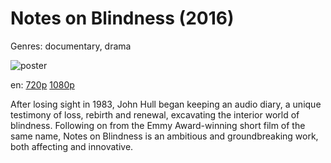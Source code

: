 # Notes on Blindness (2016)

Genres: documentary, drama

![poster](http://image.tmdb.org/t/p/w500/pCCaqxVbToOOSmjwrOvz0TmIZSc.jpg)

en:
  [720p](magnet:?xt=urn:btih:9E9D9BD2784326AE480E07CE63AD2DF17BEDFDDD&tr=udp://glotorrents.pw:6969/announce&tr=udp://tracker.opentrackr.org:1337/announce&tr=udp://torrent.gresille.org:80/announce&tr=udp://tracker.openbittorrent.com:80&tr=udp://tracker.coppersurfer.tk:6969&tr=udp://tracker.leechers-paradise.org:6969&tr=udp://p4p.arenabg.ch:1337&tr=udp://tracker.internetwarriors.net:1337)
  [1080p](magnet:?xt=urn:btih:A709D3BD7338523C23379E4FFF6842214F76350C&tr=udp://glotorrents.pw:6969/announce&tr=udp://tracker.opentrackr.org:1337/announce&tr=udp://torrent.gresille.org:80/announce&tr=udp://tracker.openbittorrent.com:80&tr=udp://tracker.coppersurfer.tk:6969&tr=udp://tracker.leechers-paradise.org:6969&tr=udp://p4p.arenabg.ch:1337&tr=udp://tracker.internetwarriors.net:1337)
  


After losing sight in 1983, John Hull began keeping an audio diary, a unique testimony of loss, rebirth and renewal, excavating the interior world of blindness. Following on from the Emmy Award-winning short film of the same name, Notes on Blindness is an ambitious and groundbreaking work, both affecting and innovative.